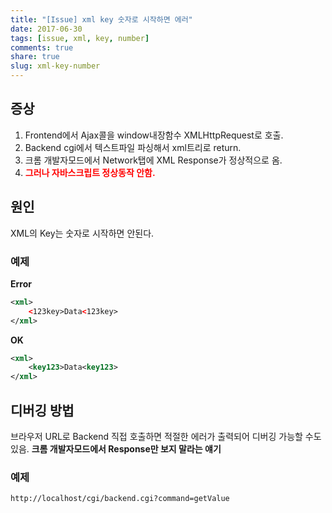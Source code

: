 ```yaml
---
title: "[Issue] xml key 숫자로 시작하면 에러"
date: 2017-06-30
tags: [issue, xml, key, number]
comments: true
share: true
slug: xml-key-number
---
```


## 증상

1. Frontend에서 Ajax콜을 window내장함수 XMLHttpRequest로 호출.
1. Backend cgi에서 텍스트파일 파싱해서 xml트리로 return.
1. 크롬 개발자모드에서 Network탭에 XML Response가 정상적으로 옴.
1. <span style="color: red;font-weight: bold">그러나 자바스크립트 정상동작 안함.</span>

## 원인

XML의 Key는 숫자로 시작하면 안된다.

### 예제

**Error**

```xml
<xml>
    <123key>Data<123key>
</xml>
```

**OK**

```xml
<xml>
    <key123>Data<key123>
</xml>
```

## 디버깅 방법

브라우저 URL로 Backend 직접 호출하면 적절한 에러가 출력되어 디버깅 가능할 수도 있음. **크롬 개발자모드에서 Response만 보지 말라는 얘기**

### 예제

```
http://localhost/cgi/backend.cgi?command=getValue
```
